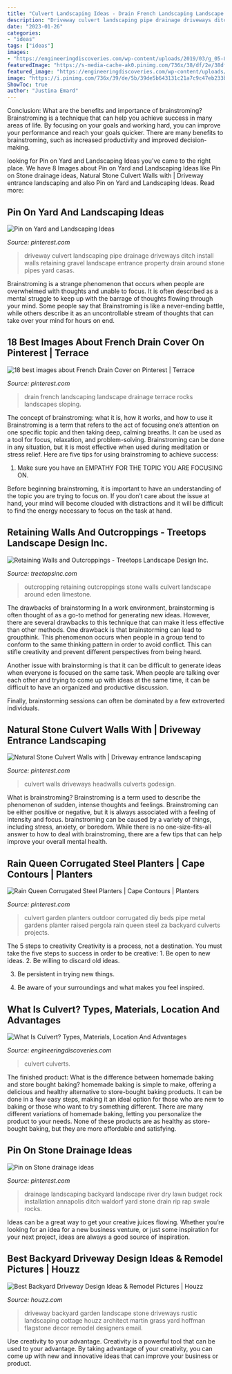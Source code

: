 ```yaml
---
title: "Culvert Landscaping Ideas - Drain French Landscaping Landscape Drainage Terrace Rocks Landscapes Sloping"
description: "Driveway culvert landscaping pipe drainage driveways ditch install walls retaining gravel landscape entrance property drain around stone pipes yard casas"
date: "2023-01-26"
categories:
- "ideas"
tags: ["ideas"]
images:
- "https://engineeringdiscoveries.com/wp-content/uploads/2019/03/g_05-800x600.jpg"
featuredImage: "https://s-media-cache-ak0.pinimg.com/736x/38/df/2e/38df2ee281194a16c254fcbda5c2e0e4.jpg"
featured_image: "https://engineeringdiscoveries.com/wp-content/uploads/2019/03/g_05-800x600.jpg"
image: "https://i.pinimg.com/736x/39/de/5b/39de5b643131c21a7c9c47eb233bf4e6.jpg"
ShowToc: true
author: "Justina Emard"
---
```



Conclusion: What are the benefits and importance of brainstroming?
Brainstroming is a technique that can help you achieve success in many areas of life. By focusing on your goals and working hard, you can improve your performance and reach your goals quicker. There are many benefits to brainstroming, such as increased productivity and improved decision-making.

	

		
looking for Pin on Yard and Landscaping Ideas you've came to the right place. We have 8 Images about Pin on Yard and Landscaping Ideas like Pin on Stone drainage ideas, Natural Stone Culvert Walls with | Driveway entrance landscaping and also Pin on Yard and Landscaping Ideas. Read more:
		
    
## Pin On Yard And Landscaping Ideas

<img loading=lazy src="https://i.pinimg.com/736x/e4/3a/ed/e43aed3e045f78c73920c584b73d0be3--flagstone-patio-ecology.jpg" onerror="this.onerror=null;this.src='https://tse3.mm.bing.net/th?id=OIP.BR72Dgi6js03a-xRkFEJqwHaFj&amp;pid=15.1';" alt="Pin on Yard and Landscaping Ideas">

_Source: pinterest.com_

>driveway culvert landscaping pipe drainage driveways ditch install walls retaining gravel landscape entrance property drain around stone pipes yard casas. 

	

Brainstroming is a strange phenomenon that occurs when people are overwhelmed with thoughts and unable to focus. It is often described as a mental struggle to keep up with the barrage of thoughts flowing through your mind. Some people say that Brainstroming is like a never-ending battle, while others describe it as an uncontrollable stream of thoughts that can take over your mind for hours on end.

    
## 18 Best Images About French Drain Cover On Pinterest | Terrace

<img loading=lazy src="https://s-media-cache-ak0.pinimg.com/736x/38/df/2e/38df2ee281194a16c254fcbda5c2e0e4.jpg" onerror="this.onerror=null;this.src='https://tse2.mm.bing.net/th?id=OIP.yNa0K1ugzznClF883x3PqwHaLU&amp;pid=15.1';" alt="18 best images about French Drain Cover on Pinterest | Terrace">

_Source: pinterest.com_

>drain french landscaping landscape drainage terrace rocks landscapes sloping. 

	

The concept of brainstroming: what it is, how it works, and how to use it
Brainstroming is a term that refers to the act of focusing one’s attention on one specific topic and then taking deep, calming breaths. It can be used as a tool for focus, relaxation, and problem-solving. Brainstroming can be done in any situation, but it is most effective when used during meditation or stress relief. Here are five tips for using brainstroming to achieve success:
1. Make sure you have an EMPATHY FOR THE TOPIC YOU ARE FOCUSING ON.

Before beginning brainstroming, it is important to have an understanding of the topic you are trying to focus on. If you don’t care about the issue at hand, your mind will become clouded with distractions and it will be difficult to find the energy necessary to focus on the task at hand.

    
## Retaining Walls And Outcroppings - Treetops Landscape Design Inc.

<img loading=lazy src="https://treetopsinc.com/wp-content/uploads/2014/11/Outcropping-Stone-02.jpg" onerror="this.onerror=null;this.src='https://tse1.mm.bing.net/th?id=OIP.7lal8tSHdMiKpTn1lSxYAAHaFk&amp;pid=15.1';" alt="Retaining Walls and Outcroppings - Treetops Landscape Design Inc.">

_Source: treetopsinc.com_

>outcropping retaining outcroppings stone walls culvert landscape around eden limestone. 

	

The drawbacks of brainstorming
In a work environment, brainstorming is often thought of as a go-to method for generating new ideas. However, there are several drawbacks to this technique that can make it less effective than other methods.
One drawback is that brainstorming can lead to groupthink. This phenomenon occurs when people in a group tend to conform to the same thinking pattern in order to avoid conflict. This can stifle creativity and prevent different perspectives from being heard.

Another issue with brainstorming is that it can be difficult to generate ideas when everyone is focused on the same task. When people are talking over each other and trying to come up with ideas at the same time, it can be difficult to have an organized and productive discussion.

Finally, brainstorming sessions can often be dominated by a few extroverted individuals.

    
## Natural Stone Culvert Walls With | Driveway Entrance Landscaping

<img loading=lazy src="https://i.pinimg.com/736x/aa/ae/1f/aaae1fdf9ef87f334c0fd1483f9e5300.jpg" onerror="this.onerror=null;this.src='https://tse1.mm.bing.net/th?id=OIP.4d-Z-KLf0N5-eitntzAAyAHaFj&amp;pid=15.1';" alt="Natural Stone Culvert Walls with | Driveway entrance landscaping">

_Source: pinterest.com_

>culvert walls driveways headwalls culverts godesign. 

	

What is brainstroming?
Brainstroming is a term used to describe the phenomenon of sudden, intense thoughts and feelings. Brainstroming can be either positive or negative, but it is always associated with a feeling of intensity and focus. brainstroming can be caused by a variety of things, including stress, anxiety, or boredom. While there is no one-size-fits-all answer to how to deal with brainstroming, there are a few tips that can help improve your overall mental health.

    
## Rain Queen Corrugated Steel Planters | Cape Contours | Planters

<img loading=lazy src="https://i.pinimg.com/originals/0a/3a/00/0a3a0008b95bbc10587740cb25422042.jpg" onerror="this.onerror=null;this.src='https://tse1.mm.bing.net/th?id=OIP.V_K2rvVIWRuRTq_LhWdJcAAAAA&amp;pid=15.1';" alt="Rain Queen Corrugated Steel Planters | Cape Contours | Planters">

_Source: pinterest.com_

>culvert garden planters outdoor corrugated diy beds pipe metal gardens planter raised pergola rain queen steel za backyard culverts projects. 

	

The 5 steps to creativity
Creativity is a process, not a destination. You must take the five steps to success in order to be creative: 1. Be open to new ideas.
2. Be willing to discard old ideas.

3. Be persistent in trying new things.

4. Be aware of your surroundings and what makes you feel inspired.


    
## What Is Culvert? Types, Materials, Location And Advantages

<img loading=lazy src="https://engineeringdiscoveries.com/wp-content/uploads/2019/03/g_05-800x600.jpg" onerror="this.onerror=null;this.src='https://tse4.mm.bing.net/th?id=OIP.86Su7NVEpaBe1WV8EbnTagHaFj&amp;pid=15.1';" alt="What Is Culvert? Types, Materials, Location And Advantages">

_Source: engineeringdiscoveries.com_

>culvert culverts. 

	

The finished product: What is the difference between homemade baking and store bought baking?
homemade baking is simple to make, offering a delicious and healthy alternative to store-bought baking products. It can be done in a few easy steps, making it an ideal option for those who are new to baking or those who want to try something different. There are many different variations of homemade baking, letting you personalize the product to your needs. None of these products are as healthy as store-bought baking, but they are more affordable and satisfying.

    
## Pin On Stone Drainage Ideas

<img loading=lazy src="https://i.pinimg.com/736x/39/de/5b/39de5b643131c21a7c9c47eb233bf4e6.jpg" onerror="this.onerror=null;this.src='https://tse2.mm.bing.net/th?id=OIP.-iX0fbb4PhSs69yo2oi3VAHaHa&amp;pid=15.1';" alt="Pin on Stone drainage ideas">

_Source: pinterest.com_

>drainage landscaping backyard landscape river dry lawn budget rock installation annapolis ditch waldorf yard stone drain rip rap swale rocks. 

	

Ideas can be a great way to get your creative juices flowing. Whether you’re looking for an idea for a new business venture, or just some inspiration for your next project, ideas are always a good source of inspiration.

    
## Best Backyard Driveway Design Ideas &amp; Remodel Pictures | Houzz

<img loading=lazy src="https://st.hzcdn.com/fimgs/e34115b9026d672b_1246-w500-h666-b0-p0--rustic-landscape.jpg" onerror="this.onerror=null;this.src='https://tse2.mm.bing.net/th?id=OIP.DdjaMNkJxCvSE2POgXavlwHaJ3&amp;pid=15.1';" alt="Best Backyard Driveway Design Ideas &amp; Remodel Pictures | Houzz">

_Source: houzz.com_

>driveway backyard garden landscape stone driveways rustic landscaping cottage houzz architect martin grass yard hoffman flagstone decor remodel designers email. 

	

Use creativity to your advantage.
Creativity is a powerful tool that can be used to your advantage. By taking advantage of your creativity, you can come up with new and innovative ideas that can improve your business or product.

